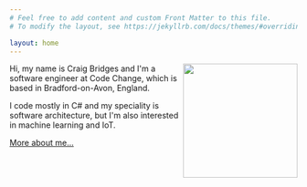 ```yaml
---
# Feel free to add content and custom Front Matter to this file.
# To modify the layout, see https://jekyllrb.com/docs/themes/#overriding-theme-defaults

layout: home
---
```


<img align="right" width="200" src="../craig.jpg">

Hi, my name is Craig Bridges and I'm a software engineer at Code Change, which is based in Bradford-on-Avon, England.

I code mostly in C# and my speciality is software architecture, but I'm also interested in machine learning and IoT.

[More about me...](/about/)
